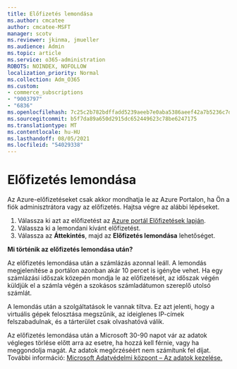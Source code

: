 ```yaml
---
title: Előfizetés lemondása
ms.author: cmcatee
author: cmcatee-MSFT
manager: scotv
ms.reviewer: jkinma, jmueller
ms.audience: Admin
ms.topic: article
ms.service: o365-administration
ROBOTS: NOINDEX, NOFOLLOW
localization_priority: Normal
ms.collection: Adm_O365
ms.custom:
- commerce_subscriptions
- "9003797"
- "6836"
ms.openlocfilehash: 7c25c2b782bdffadd5239aeeb7e0aba5386aeef42a7b5236c7d282ac3ba26a55
ms.sourcegitcommit: b5f7da89a650d2915dc652449623c78be6247175
ms.translationtype: MT
ms.contentlocale: hu-HU
ms.lasthandoff: 08/05/2021
ms.locfileid: "54029338"
---
```

# <a name="how-to-cancel-a-subscription"></a>Előfizetés lemondása

Az Azure-előfizetéseket csak akkor mondhatja le az Azure Portalon, ha Ön a fiók adminisztrátora vagy az előfizetés. Hajtsa végre az alábbi lépéseket.

1. Válassza ki azt az előfizetést az [Azure portál Előfizetések lapján](https://ms.portal.azure.com/#blade/Microsoft_Azure_Billing/SubscriptionsBlade).
2. Válassza ki a lemondani kívánt előfizetést.
3. Válassza az **Áttekintés**, majd az **Előfizetés lemondása** lehetőséget.

**Mi történik az előfizetés lemondása után?**

Az előfizetés lemondása után a számlázás azonnal leáll. A lemondás megjelenítése a portálon azonban akár 10 percet is igénybe vehet. Ha egy számlázási időszak közepén mondja le az előfizetését, az időszak végén küldjük el a számla végén a szokásos számladátumon szereplő utolsó számlát.

A lemondás után a szolgáltatások le vannak tiltva. Ez azt jelenti, hogy a virtuális gépek felosztása megszűnik, az ideiglenes IP-címek felszabadulnak, és a tárterület csak olvashatóvá válik.

Az előfizetés lemondása után a Microsoft 30-90 napot vár az adatok végleges törlése előtt arra az esetre, ha hozzá kell férnie, vagy ha meggondolja magát. Az adatok megőrzéséért nem számítunk fel díjat. További információ: [Microsoft Adatvédelmi központ – Az adatok kezelése.](https://www.microsoft.com/trust-center/privacy/data-management#leave)

